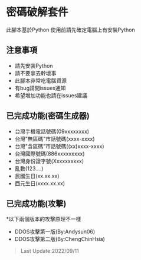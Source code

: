# 密碼破解套件
此腳本基於Python 使用前請先確定電腦上有安裝Python

## 注意事項
- 請先安裝Python
- 請不要拿去幹壞事
- 此腳本非常吃電腦資源
- 有bug請開issues通知
- 希望增加功能也請在issues建議

## 已完成功能(密碼生成器)
- 台灣手機電話號碼(09xxxxxxxx) 
- 台灣"無區碼"市話號碼(xxxx-xxxx) 
- 台灣"含區碼"市話號碼((xx)xxxx-xxxx)
- 台灣國際號碼(886xxxxxxxxx) 
- 台灣身份證字號(Xxxxxxxxxx)
- 亂數(123....) 
- 民國生日(xx.xx.xx) 
- 西元生日(xxxx.xx.xx) 

## 已完成功能(攻擊)
*以下兩個版本的攻擊原理不一樣
- DDOS攻擊第一版(By:Andysun06)
- DDOS攻擊第二版(By:ChengChinHsia)


> Last Update:2022/09/11
